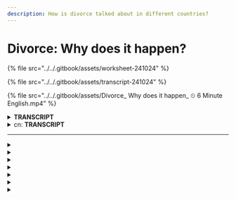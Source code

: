 ```yaml
---
description: How is divorce talked about in different countries?
---
```


# Divorce: Why does it happen?

{% file src="../../.gitbook/assets/worksheet-241024" %}

{% file src="../../.gitbook/assets/transcript-241024" %}

{% file src="../../.gitbook/assets/Divorce_ Why does it happen_ ⏲ 6 Minute English.mp4" %}

<details>

<summary><strong>TRANSCRIPT</strong></summary>

**Phil**\
Hello. This is 6 Minute English from BBC Learning English. I’m Phil.

**Georgie**\
And I’m Georgie.

**Phil**\
In the words of a famous 1960s pop song, ‘breaking up is hard to do’. Divorce, when a married couple who no longer want to be together separate, can be one of life’s toughest experiences.

**Georgie**\
During the 1990s, divorce rates in Europe and America were the highest in the world, with almost half of all marriages ending in divorce. But since then, the trend has reversed and divorce rates in the West have slowed. Meanwhile, however, the number of couples divorcing in other parts of the world is on the rise.

**Phil**\
In this programme we’ll be hearing how divorce is talked about in different countries. And, as usual, we’ll be learning some useful new vocabulary. But first, I have a question for you, Georgie. In Britain, one day of the year in particular is known by divorce lawyers and relationship counsellors as ‘Divorce Day’, but which day is it?

a)    Christmas Day?\
b)    the first Monday of the new year? or,\
c)    Midsummer’s Day, the 24th of June?

**Georgie**\
Hmm, I think ‘Divorce Day’ is the first Monday of the year.

**Phil**\
OK, Georgie. We’ll find out if that’s the correct answer later in the programme. Getting married very young, and differences between partners’ backgrounds or interests are two common causes for couples to grow apart. Today, Marina Adshade is a professor at the University of British Columbia who studies the economics of sex and relationships, but her life has a very different beginning, as she told BBC World Service programme, The Global Story:

**Marina Adshade**\
I married really young, I had no education, I married somebody who is older than me, who had a lot of education and our relationship worked well for a while. And then in my late 20s I decided to go back to school, I no longer wanted to be a **stay-at-home mother** which was what I was doing in my 20s, and that change in our situation for us just became completely **unresolvable**. And I think this is true for a lot of marriages because people’s situation changes over their lives, maybe they want children then maybe they **change their minds**.

**Georgie**\
Marina started her married life as a **stay-at-home mum** – a woman who stays home to take care of the children and manage the household.

**Phil**\
Marina married an older man, and although their relationship started well, over time they developed different ideas about what they wanted from life. Marina and her husband **changed their minds** - they changed an earlier decision they had made.

**Georgie**\
Growing apart is one of the most frequently given reasons for divorce, and eventually Marina and her husband’s problems became **unresolvable** – not able to be fixed or satisfactorily ended. Marina’s experience is typical of someone who finds themself trapped in a marriage that no longer works. Yet unfortunately, due to economic or emotional reasons, many people stay trapped.

**Phil**\
So, what can be done? Now, some countries are looking to the authorities, rather than the couple themselves, for a solution. Here, Lucy Hockings, presenter of BBC World Service’s The Global Story and divorce counsellor, Joanna Gosling, discuss a new strategy being used in China:

**Lucy Hockings**\
There was an interesting thing they did in China where they introduced this **cooling-off period**. So, the government enforced this. Does that work when the government **intervenes** in a situation like this and makes people behave or do things in a certain way?

**Joanna Gosling**\
If nothing changes in the dynamic between two people, being told that they've got to cool off and wait a bit longer, I don't think is going to make them suddenly realise that they want to be together. It might be an idea for states to invest in communication programmes for these couples ‘cause that's **invariably** why relationships fall apart.

**Georgie**\
In response to rising divorce rates, in 2021 the Chinese government introduced a 30-day **cooling-off period** for couples wanting to separate. A **cooling-off period** is a period of time in which two groups who are arguing can try to improve the situation before taking further action. However, it’s unusual for governments to **intervene** - to become involved - in people’s private lives this way.&#x20;

**Phil**\
Joanna doubts a **cooling-off period** will work, especially as the main reason for relationships failing is non-communication. She says a lack of communication is **invariably** - or always - the reason for divorce. On the plus side, by communicating openly, maybe with the professional help of a relationship counsellor, saving a marriage is possible.

**Georgie**\
I think it’s time you reveal the answer to your question, Phil. You asked about ‘Divorce Day’ in Britain, and I guessed it was the first Monday of the new year.

**Phil**\
Good guess Georgie, because that’s the correct answer! ‘Divorce Day’ is the first Monday of the year. OK, let’s recap the vocabulary we’ve learned in this programme, starting with **stay-at-home mum**, a phrase for a woman who stays home to care for her children and manage the household.

**Georgie**\
If you **change your mind**, you change an earlier decision you made or opinion you had.

**Phil**\
If a problem is **unresolvable**, it cannot be satisfactorily solved or fixed.&#x20;

**Georgie**\
A **cooling-off period** is a period of time for two people to try to resolve their differences. It can also mean an agreed length of time in which someone can change their mind about something they’ve agreed to buy.

**Phil**\
To **intervene** means to become involved in a difficult situation in order to improve it.

**Georgie**\
And finally, the adverb **invariably** means always. Once again our six minutes are up, but remember to join us again next time for more trending topics and useful vocabulary. Goodbye for now!

**Phil**\
Bye!

</details>

<details>

<summary>cn: <strong>TRANSCRIPT</strong></summary>

#### 节目介绍

**菲尔** 大家好，欢迎收听 BBC 学英语的《6分钟英语》。我是菲尔。

**乔琪** 我是乔琪。

**菲尔** 正如上世纪60年代一首著名流行歌曲所唱的：“分手很难。”离婚，即一对已婚夫妇决定分开，不再在一起生活，可能是人生中最艰难的经历之一。

**乔琪** 在1990年代，欧洲和美国的离婚率位居全球最高，几乎有一半的婚姻以离婚告终。但自那以后，这一趋势发生了逆转，西方国家的离婚率开始下降。然而，其他地区的离婚人数却在上升。

**菲尔** 在本期节目中，我们将听到关于不同国家如何讨论离婚的话题。当然，我们也会学到一些实用的新词汇。不过首先，我有一个问题要问乔琪。在英国，有一天被离婚律师和婚姻顾问称为“离婚日”，请问是哪一天？

a) 圣诞节？\
b) 新年后的第一个星期一？\
c) 仲夏节（6月24日）？

**乔琪** 嗯，我认为“离婚日”是新年后的第一个星期一。

**菲尔** 好的，乔琪。稍后我们会揭晓正确答案。过早结婚，以及夫妻背景或兴趣的不同，是导致夫妻关系渐行渐远的常见原因之一。今天，我们将听到来自不列颠哥伦比亚大学研究性别经济学和人际关系的教授 Marina Adshade 的故事。她在 BBC 世界服务的节目《全球故事》中讲述了自己的经历：

#### Marina 的故事

**Marina Adshade** 我结婚很早，没有接受过教育。我嫁给了一个比我年长且受过高等教育的人。我们的婚姻起初还算顺利。但到了我二十多岁时，我决定回到学校，不再想做家庭主妇，这改变了我们的生活状况，最终变得无法解决。我认为很多婚姻都是这样，因为人们的生活情况会随着时间而改变，可能起初想要孩子，但后来又改变了主意。

**乔琪** Marina 起初是家庭主妇，即留在家中照顾孩子并打理家务的女性。

**菲尔** Marina 嫁给了一位年长的男性，尽管他们的关系一开始不错，但随着时间推移，他们对生活的期望逐渐产生了分歧。她和丈夫改变了最初的决定，也就是“改变了主意”。

**乔琪** 感情渐行渐远是离婚最常见的原因之一，最终 Marina 和她丈夫的问题变得无法解决，也就是“无法被修复或满意地解决”。她的经历对那些身陷无法维持的婚姻中的人来说非常典型。但遗憾的是，出于经济或情感原因，很多人仍然被困在这样的婚姻中。

#### 政府干预的讨论

**菲尔** 那么，有什么解决办法呢？现在，一些国家开始依赖官方的干预，而不是仅靠夫妻双方自行解决。BBC 世界服务的节目主持人 Lucy Hockings 和离婚顾问 Joanna Gosling 讨论了中国正在采取的新策略：

**Lucy Hockings** 中国引入了一个有趣的措施，即“冷静期”。这是由政府强制推行的。政府在这种情况下介入并要求人们冷静下来，这种做法有效吗？

**Joanna Gosling** 如果两人之间的关系动态没有变化，要求他们冷静下来并等一段时间，我认为并不会让他们突然意识到自己还想在一起。或许政府可以考虑为这些夫妻投资沟通培训项目，因为沟通不畅几乎总是导致感情破裂的原因。

**乔琪** 为了应对不断上升的离婚率，中国政府在2021年引入了30天的“冷静期”，即双方可以在这一时间段内尝试改善关系后再决定是否继续离婚。然而，政府干预私人生活是比较少见的做法。

**菲尔** Joanna 对“冷静期”是否有效表示怀疑，尤其是因为导致关系破裂的主要原因是不沟通。她说，缺乏沟通几乎总是离婚的原因。但积极的一面是，通过开放沟通，或在婚姻顾问的专业帮助下，挽救婚姻是有可能的。

#### 结尾与词汇总结

**乔琪** 我觉得是时候揭晓你的问题答案了，菲尔。你问我英国的“离婚日”是哪一天，我猜是新年后的第一个星期一。

**菲尔** 猜得不错，乔琪，因为这是正确答案！“离婚日”就是新年后的第一个星期一。好了，让我们回顾一下本期节目学到的词汇，首先是“家庭主妇”，指的是留在家里照顾孩子和管理家务的女性。

**乔琪** “改变主意”指的是改变自己之前的决定或看法。

**菲尔** 如果一个问题是“无法解决的”，就意味着它无法被满意地解决或修复。

**乔琪** “冷静期”指的是双方在做出进一步决定之前，尝试解决分歧的一段时间。这也可以指某人在同意购买某物后，有一段时间可以改变主意。

**菲尔** “干预”指的是为了改善困难局面而主动介入。

**乔琪** 最后，“invariably”这个副词意味着“总是”。

再次提醒，六分钟又结束了，别忘了下次继续收听我们的节目，了解更多热门话题和实用词汇。现在说再见吧！

**菲尔** 再见！

</details>

***



<details>

<summary></summary>



</details>



<details>

<summary></summary>



</details>



<details>

<summary></summary>



</details>



<details>

<summary></summary>



</details>



<details>

<summary></summary>



</details>



<details>

<summary></summary>



</details>



<details>

<summary></summary>



</details>

